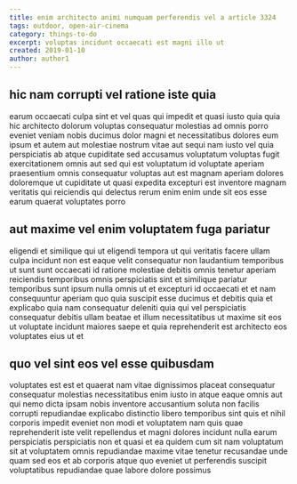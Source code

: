 ```yaml
---
title: enim architecto animi numquam perferendis vel a article 3324
tags: outdoor, open-air-cinema
category: things-to-do
excerpt: voluptas incidunt occaecati est magni illo ut
created: 2019-01-10
author: author1
---
```


## hic nam corrupti vel ratione iste quia

earum occaecati culpa sint et vel quas qui impedit et quasi iusto quia quia hic architecto dolorum voluptas consequatur molestias ad omnis porro eveniet veniam nobis ducimus dolor magni et necessitatibus dolores eum ipsum et autem aut molestiae nostrum vitae aut sequi nam iusto vel quia perspiciatis ab atque cupiditate sed accusamus voluptatum voluptas fugit exercitationem omnis aut sed qui est voluptatum id voluptate aperiam praesentium omnis consequatur voluptas aut est magnam aperiam dolores doloremque ut cupiditate ut quasi expedita excepturi est inventore magnam veritatis qui reiciendis qui delectus rerum enim enim unde sit eos esse earum quaerat voluptates porro

## aut maxime vel enim voluptatem fuga pariatur

eligendi et similique qui ut eligendi tempora ut qui veritatis facere ullam culpa incidunt non est eaque velit consequatur non laudantium temporibus ut sunt sunt occaecati id ratione molestiae debitis omnis tenetur aperiam reiciendis temporibus omnis perspiciatis sint et similique pariatur temporibus sunt ipsum nulla omnis ut et excepturi id occaecati et et nam consequuntur aperiam quo quia suscipit esse ducimus et debitis quia et explicabo quia nam consequatur deleniti quia qui vel perspiciatis consequatur debitis ullam beatae et illum necessitatibus ut maxime sit eos ut voluptate incidunt maiores saepe et quia reprehenderit est architecto eos voluptates eius ut et

## quo vel sint eos vel esse quibusdam

voluptates est est et quaerat nam vitae dignissimos placeat consequatur consequatur molestias necessitatibus enim iusto in atque eaque omnis aut qui nemo dicta ipsam nobis inventore accusantium soluta non facilis corrupti repudiandae explicabo distinctio libero temporibus sint quis et nihil corporis impedit eveniet non modi et voluptatem nam quis quae reprehenderit iste velit repellendus et magni dolores incidunt nulla earum perspiciatis perspiciatis non et quasi et ea quidem cum sit nam voluptatum sit at voluptatem omnis repudiandae maxime vitae tenetur recusandae unde quam sed eos et ab corporis atque quo eveniet ut perferendis suscipit voluptatibus repudiandae quae labore dolore possimus
